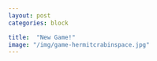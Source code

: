 ```yaml
---
layout: post
categories: block

title:  "New Game!"
image: "/img/game-hermitcrabinspace.jpg"
---
```


